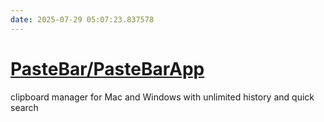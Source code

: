 ```yaml
---
date: 2025-07-29 05:07:23.837578
---
```


# [PasteBar/PasteBarApp](https://github.com/PasteBar/PasteBarApp)

clipboard manager for Mac and Windows with unlimited history and quick search